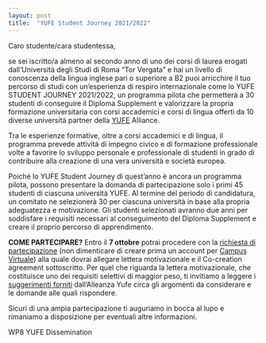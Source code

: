 ```yaml
---
layout: post
title:  "YUFE Student Journey 2021/2022"
---
```


Caro studente/cara studentessa,

se sei iscritto/a almeno al secondo anno di uno dei corsi di laurea erogati dall’Università degli Studi di Roma “Tor Vergata” e hai un livello di conoscenza della lingua inglese pari o superiore a B2 puoi arricchire il tuo percorso di studi con un’esperienza di respiro internazionale come lo YUFE STUDENT JOURNEY 2021/2022, un programma pilota che permetterà a 30 studenti di conseguire il Diploma Supplement e valorizzare la propria formazione universitaria con corsi accademici e corsi di lingua offerti da 10 diverse università partner della [YUFE](https://yufe.eu/) Alliance.

Tra le esperienze formative, oltre a corsi accademici e di lingua, il programma prevede attività di impegno civico e di formazione professionale volte a favorire lo sviluppo personale e professionale di studenti in grado di contribuire alla creazione di una vera università e società europea.

Poiché lo YUFE Student Journey di quest’anno è ancora un programma pilota, possono presentare la domanda di partecipazione solo i primi 45 studenti di ciascuna università YUFE. Al termine del periodo di candidatura, un comitato ne selezionerà 30 per ciascuna università in base alla propria adeguatezza e motivazione. Gli studenti selezionati avranno due anni per soddisfare i requisiti necessari al conseguimento del Diploma Supplement e creare il proprio percorso di apprendimento.


**COME PARTECIPARE?**
Entro il **7 ottobre** potrai procedere con la [richiesta di partecipazione](https://virtualcampus.yufe.eu/p/StudentPortal) (non dimenticare di creare prima un account per [Campus Virtuale](https://virtualcampus.yufe.eu/p/home)) alla quale dovrai allegare lettera motivazionale e il Co-creation agreement sottoscritto. Per quel che riguarda la lettera motivazionale, che costituisce uno dei requisiti selettivi di maggior peso, ti invitiamo a leggere i [suggerimenti forniti](https://yufe.eu/yufe/apply-now-for-the-yufe-student-journey/) dall’Alleanza Yufe circa gli argomenti da considerare e le domande alle quali rispondere.

Sicuri di una ampia partecipazione ti auguriamo in bocca al lupo e rimaniamo a disposizione per eventuali altre informazioni.

WP8 YUFE Dissemination
